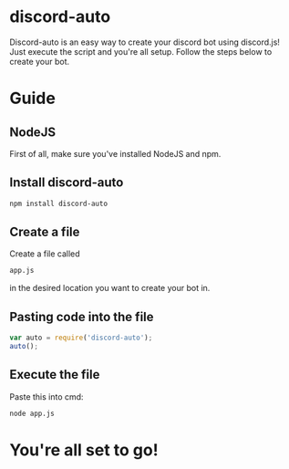 # discord-auto
Discord-auto is an easy way to create your discord bot using discord.js! Just execute the script and you're all setup.
Follow the steps below to create your bot.
<h1><b>Guide</b></h1>

## NodeJS
First of all, make sure you've installed NodeJS and npm.

## Install discord-auto
```bash
npm install discord-auto
```

## Create a file
Create a file called 
```bash
app.js
```
in the desired location you want to create your bot in.

## Pasting code into the file
```js
var auto = require('discord-auto');
auto();
```
## Execute the file
Paste this into cmd:
```bash
node app.js
```
<h1>You're all set to go!</h1>
